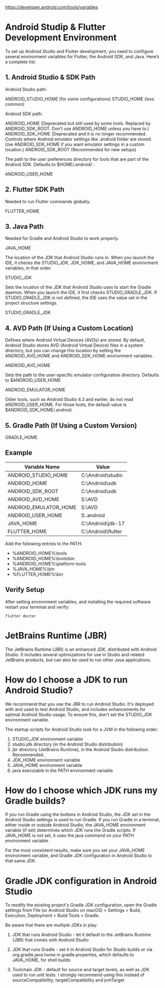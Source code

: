 https://developer.android.com/tools/variables

# Android Studip & Flutter Development Environment

To set up Android Studio and Flutter development, you need to configure several environment variables for Flutter, the Android SDK, and Java. Here’s a complete list:

## 1. Android Studio & SDK Path

Android Studio path:

ANDROID_STUDIO_HOME (for some configurations)
STUDIO_HOME (less common)

Android SDK path:

ANDROID_HOME (Deprecated but still used by some tools. Replaced by ANDROID_SDK_ROOT. Don’t use ANDROID_HOME unless you have to.)
ANDROID_SDK_HOME (Deprecated and it is no longer recommended. Controls where Android emulator settings like .android folder are stored. Use ANDROID_SDK_HOME if you want emulator settings in a custom location.)
ANDROID_SDK_ROOT (Recommended for new setups)

The path to the user preferences directory for tools that are part of the Android SDK. Defaults to $HOME/.android/ :

ANDROID_USER_HOME

## 2. Flutter SDK Path

Needed to run Flutter commands globally.

FLUTTER_HOME

## 3. Java Path

Needed for Gradle and Android Studio to work properly.

JAVA_HOME

The location of the JDK that Android Studio runs in. When you launch the IDE, it checks the STUDIO_JDK, JDK_HOME, and JAVA_HOME environment variables, in that order.

STUDIO_JDK

Sets the location of the JDK that Android Studio uses to start the Gradle daemon. When you launch the IDE, it first checks STUDIO_GRADLE_JDK. If STUDIO_GRADLE_JDK is not defined, the IDE uses the value set in the project structure settings.

STUDIO_GRADLE_JDK

## 4. AVD Path (If Using a Custom Location)

Defines where Android Virtual Devices (AVDs) are stored. By default, Android Studio stores AVD (Android Virtual Device) files in a system directory, but you can change this location by setting the ANDROID_AVD_HOME and ANDROID_SDK_HOME environment variables.

ANDROID_AVD_HOME

Sets the path to the user-specific emulator configuration directory. Defaults to $ANDROID_USER_HOME

ANDROID_EMULATOR_HOME

Older tools, such as Android Studio 4.3 and earlier, do not read ANDROID_USER_HOME. For those tools, the default value is $ANDROID_SDK_HOME/.android.

## 5. Gradle Path (If Using a Custom Version)

GRADLE_HOME

## Example

| Variable Name | Value |
| ---- | ---- |
| ANDROID_STUDIO_HOME | C:\Android\studio |
| ANDROID_HOME | C:\Android\sdk |
| ANDROID_SDK_ROOT | C:\Android\sdk |
| ANDROID_AVD_HOME | S:\AVD |
| ANDROID_EMULATOR_HOME | S:\AVD |
| ANDROID_USER_HOME | S:\.android |
| JAVA_HOME | C:\Android\jdk-17 |
| FLUTTER_HOME | C:\Android\flutter |


Add the following entries to the PATH:

* %ANDROID_HOME%\tools
* %ANDROID_HOME%\tools\bin
* %ANDROID_HOME%\platform-tools
* %JAVA_HOME%\bin
* %FLUTTER_HOME%\bin

## Verify Setup

After setting environment variables, and installing the required software restart your terminal and verify:

```
flutter doctor
```

# JetBrains Runtime (JBR)
The JetBrains Runtime (JBR)  is an enhanced JDK, distributed with Android Studio. It includes several optimizations for use in Studio and related JetBrains products, but can also be used to run other Java applications.

# How do I choose a JDK to run Android Studio?
We recommend that you use the JBR to run Android Studio. It's deployed with and used to test Android Studio, and includes enhancements for optimal Android Studio usage. To ensure this, don't set the STUDIO_JDK environment variable.

The startup scripts for Android Studio look for a JVM in the following order:

1. STUDIO_JDK environment variable
2. studio.jdk directory (in the Android Studio distribution)
3. jbr directory (JetBrains Runtime), in the Android Studio distribution. Recommended.
4. JDK_HOME environment variable
5. JAVA_HOME environment variable
6. java executable in the PATH environment variable

# How do I choose which JDK runs my Gradle builds?
If you run Gradle using the buttons in Android Studio, the JDK set in the Android Studio settings is used to run Gradle. If you run Gradle in a terminal, either inside or outside Android Studio, the JAVA_HOME environment variable (if set) determines which JDK runs the Gradle scripts. If JAVA_HOME is not set, it uses the java command on your PATH environment variable.

For the most consistent results, make sure you set your JAVA_HOME environment variable, and Gradle JDK configuration in Android Studio to that same JDK.

# Gradle JDK configuration in Android Studio
To modify the existing project's Gradle JDK configuration, open the Gradle settings from File (or Android Studio on macOS) > Settings > Build, Execution, Deployment > Build Tools > Gradle.

Be aware that there are multiple JDKs in play:

1. JDK that runs Android Studio - let it default to the JetBrains Runtime (JBR) that comes with Android Studio

2. JDK that runs Gradle - set it in Android Studio for Studio builds or via org.gradle.java.home in gradle.properties, which defaults to JAVA_HOME, for shell builds

3. Toolchain JDK - default for source and target levels, as well as JDK used to run unit tests. I strongly recommend using this instead of sourceCompatibility, targetCompatibility and jvmTarget. 

